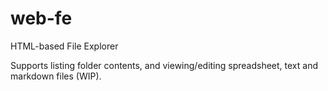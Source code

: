 # web-fe
HTML-based File Explorer

Supports listing folder contents, and viewing/editing spreadsheet, text and markdown files (WIP).